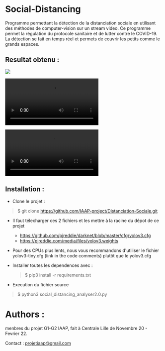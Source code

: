 # Social-Distancing

Programme permettant la détection de la distanciation sociale en utilisant des méthodes de computer-vision sur un stream video.
Ce programme permet la régulation du protocole sanitaire et de lutter contre le COVID-19.
La détection se fait en temps réel et permets de couvrir les petits comme le grands espaces.


## Resultat obtenu : 
![](https://github.com/IAAP-project/Distanciation-Sociale/blob/main/output/output/op2.gif)

![](https://github.com/IAAP-project/Distanciation-Sociale/blob/main/output/op_video_test7.mp4)

![](https://github.com/IAAP-project/Distanciation-Sociale/blob/main/output/op_Airport_q3.mp4)


## Installation :
* Clone le projet : 
> $ git clone https://github.com/IAAP-project/Distanciation-Sociale.git


* Il faut télecharger ces 2 fichiers et les mettre à la racine du dépot de ce projet
   - https://github.com/pjreddie/darknet/blob/master/cfg/yolov3.cfg
   - https://pjreddie.com/media/files/yolov3.weights
* Pour des CPUs plus lents, nous vous recommandons d'utiliser le fichier yolov3-tiny.cfg (link in the code comments) plutôt que le yolov3.cfg 
* Installer toutes les  dependences avec : 
  > $ pip3 install -r requirements.txt

* Execution du fichier source
> $ python3 social_distancing_analyser2.0.py


# Authors : 
menbres du projet G1-G2 IAAP, fait à Centrale Lille de Novembre 20 - Fevrier 22.

Contact : projetiaap@gmail.com

